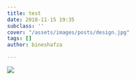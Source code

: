 ```yaml
---
title: test
date: 2018-11-15 19:35
subclass: ''
cover: "/assets/images/posts/design.jpg"
tags: []
author: bineshafza

---
```

![](/en/assets/images/posts/water.jpg)